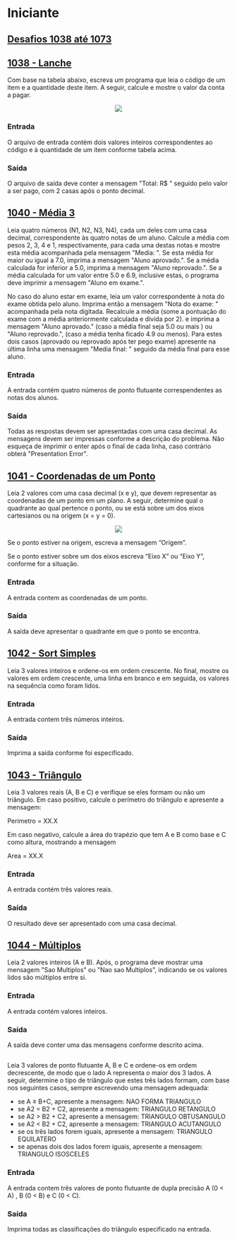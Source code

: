 # Iniciante
## [Desafios 1038 até 1073](https://www.beecrowd.com.br/judge/pt/problems/index/1?page=2)



## [1038 - Lanche](https://www.beecrowd.com.br/judge/pt/problems/view/1038)
Com base na tabela abaixo, escreva um programa que leia o código de um item e a quantidade deste item. A seguir, calcule e mostre o valor da conta a pagar.

<p align="center">
 <img src="https://user-images.githubusercontent.com/86378481/159371927-050b3dbf-0d4b-4eba-bae1-03807a16f69b.png">
</p>

### Entrada
O arquivo de entrada contém dois valores inteiros correspondentes ao código e à quantidade de um item conforme tabela acima.

### Saída
O arquivo de saída deve conter a mensagem "Total: R$ " seguido pelo valor a ser pago, com 2 casas após o ponto decimal.



## [1040 - Média 3](https://www.beecrowd.com.br/judge/pt/problems/view/1040)
Leia quatro números (N1, N2, N3, N4), cada um deles com uma casa decimal, correspondente às quatro notas de um aluno. Calcule a média com pesos 2, 3, 4 e 1, respectivamente, para cada uma destas notas e mostre esta média acompanhada pela mensagem "Media: ". Se esta média for maior ou igual a 7.0, imprima a mensagem "Aluno aprovado.". Se a média calculada for inferior a 5.0, imprima a mensagem "Aluno reprovado.". Se a média calculada for um valor entre 5.0 e 6.9, inclusive estas, o programa deve imprimir a mensagem "Aluno em exame.".

No caso do aluno estar em exame, leia um valor correspondente à nota do exame obtida pelo aluno. Imprima então a mensagem "Nota do exame: " acompanhada pela nota digitada. Recalcule a média (some a pontuação do exame com a média anteriormente calculada e divida por 2). e imprima a mensagem "Aluno aprovado." (caso a média final seja 5.0 ou mais ) ou "Aluno reprovado.", (caso a média tenha ficado 4.9 ou menos). Para estes dois casos (aprovado ou reprovado após ter pego exame) apresente na última linha uma mensagem "Media final: " seguido da média final para esse aluno.

### Entrada
A entrada contém quatro números de ponto flutuante correspendentes as notas dos alunos.

### Saída
Todas as respostas devem ser apresentadas com uma casa decimal. As mensagens devem ser impressas conforme a descrição do problema. Não esqueça de imprimir o enter após o final de cada linha, caso contrário obterá "Presentation Error".


## [1041 - Coordenadas de um Ponto](https://www.beecrowd.com.br/judge/pt/problems/view/1041)
Leia 2 valores com uma casa decimal (x e y), que devem representar as coordenadas de um ponto em um plano. A seguir, determine qual o quadrante ao qual pertence o ponto, ou se está sobre um dos eixos cartesianos ou na origem (x = y = 0).

<p align="center">
 <img src="https://user-images.githubusercontent.com/86378481/159577324-c09049e5-9718-4196-9cb1-e62f06146404.png">
</p>

Se o ponto estiver na origem, escreva a mensagem “Origem”.

Se o ponto estiver sobre um dos eixos escreva “Eixo X” ou “Eixo Y”, conforme for a situação.

### Entrada
A entrada contem as coordenadas de um ponto.

### Saída
A saída deve apresentar o quadrante em que o ponto se encontra.



## [1042 - Sort Simples](https://www.beecrowd.com.br/judge/pt/problems/view/1042)
Leia 3 valores inteiros e ordene-os em ordem crescente. No final, mostre os valores em ordem crescente, uma linha em branco e em seguida, os valores na sequência como foram lidos.

### Entrada
A entrada contem três números inteiros.

### Saída
Imprima a saída conforme foi especificado.



## [1043 - Triângulo](https://www.beecrowd.com.br/judge/pt/problems/view/1043)
Leia 3 valores reais (A, B e C) e verifique se eles formam ou não um triângulo. Em caso positivo, calcule o perímetro do triângulo e apresente a mensagem:


Perimetro = XX.X


Em caso negativo, calcule a área do trapézio que tem A e B como base e C como altura, mostrando a mensagem


Area = XX.X

### Entrada
A entrada contém três valores reais.

### Saída
O resultado deve ser apresentado com uma casa decimal.


## [1044 - Múltiplos](https://www.beecrowd.com.br/judge/pt/problems/view/1044)
Leia 2 valores inteiros (A e B). Após, o programa deve mostrar uma mensagem "Sao Multiplos" ou "Nao sao Multiplos", indicando se os valores lidos são múltiplos entre si.

### Entrada
A entrada contém valores inteiros.

### Saída
A saída deve conter uma das mensagens conforme descrito acima.



## [](https://www.beecrowd.com.br/judge/pt/problems/view/1045)
Leia 3 valores de ponto flutuante A, B e C e ordene-os em ordem decrescente, de modo que o lado A representa o maior dos 3 lados. A seguir, determine o tipo de triângulo que estes três lados formam, com base nos seguintes casos, sempre escrevendo uma mensagem adequada:
- se A ≥ B+C, apresente a mensagem: NAO FORMA TRIANGULO
- se A2 = B2 + C2, apresente a mensagem: TRIANGULO RETANGULO
- se A2 > B2 + C2, apresente a mensagem: TRIANGULO OBTUSANGULO
- se A2 < B2 + C2, apresente a mensagem: TRIANGULO ACUTANGULO
- se os três lados forem iguais, apresente a mensagem: TRIANGULO EQUILATERO
- se apenas dois dos lados forem iguais, apresente a mensagem: TRIANGULO ISOSCELES

### Entrada
A entrada contem três valores de ponto flutuante de dupla precisão A (0 < A) , B (0 < B) e C (0 < C).

### Saída
Imprima todas as classificações do triângulo especificado na entrada.


## []()
## []()
## []()
## []()
## []()
## []()
## []()
## []()
## []()
## []()
## []()
## []()
## []()
## []()
## []()
## []()
## []()
## []()
## []()
## []()
